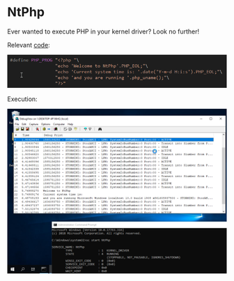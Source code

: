 # NtPhp

Ever wanted to execute PHP in your kernel driver? Look no further!

Relevant [code](https://github.com/mrexodia/NtPhp/blob/f99e739fa7083fd124368756491ca55ca2cf6005/NtPhp/Driver.c#L26):

![](./devenv_2020-04-28_23-08-05.png)

Execution:

![](./VirtualBoxVM_2020-04-28_23-07-39.png)